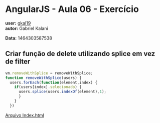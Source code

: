 # AngularJS - Aula 06 - Exercício  
**user:** [gkal19](https://github.com/gkal19)  
**autor:** Gabriel Kalani

**Data:** 1464303587538

## Criar função de delete utilizando splice em vez de filter
```js
vm.removeWithSplice = removeWithSplice;
function removeWithSplice(users) {
  users.forEach(function(element,index) {
    if(users[index].selecionado) {
      users.splice(users.indexOf(element),1);
      }
    }
  })
```

[Arquivo Index.html](https://github.com/webschool-io/be-mean-instagram-angular1-exercises/blob/master/class-06/gkal19/index.html)
